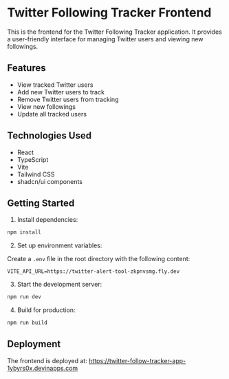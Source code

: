 # Twitter Following Tracker Frontend

This is the frontend for the Twitter Following Tracker application. It provides a user-friendly interface for managing Twitter users and viewing new followings.

## Features

- View tracked Twitter users
- Add new Twitter users to track
- Remove Twitter users from tracking
- View new followings
- Update all tracked users

## Technologies Used

- React
- TypeScript
- Vite
- Tailwind CSS
- shadcn/ui components

## Getting Started

1. Install dependencies:

```bash
npm install
```

2. Set up environment variables:

Create a `.env` file in the root directory with the following content:

```
VITE_API_URL=https://twitter-alert-tool-zkpnvsmg.fly.dev
```

3. Start the development server:

```bash
npm run dev
```

4. Build for production:

```bash
npm run build
```

## Deployment

The frontend is deployed at: https://twitter-follow-tracker-app-1ybyrs0x.devinapps.com
